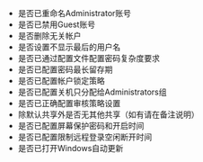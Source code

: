 - 是否已重命名Administrator账号
- 是否已禁用Guest账号
- 是否删除无关帐户
- 是否设置不显示最后的用户名
- 是否已通过配置文件配置密码复杂度要求
- 是否已配置密码最长留存期
- 是否已配置帐户锁定策略
- 是否已配置关机只分配给Administrators组
- 是否已正确配置审核策略设置
- 除默认共享外是否无其他共享（如有请在备注说明）
- 是否已配置屏幕保护密码和开启时间
- 是否已配置限制远程登录空闲断开时间
- 是否已打开Windows自动更新